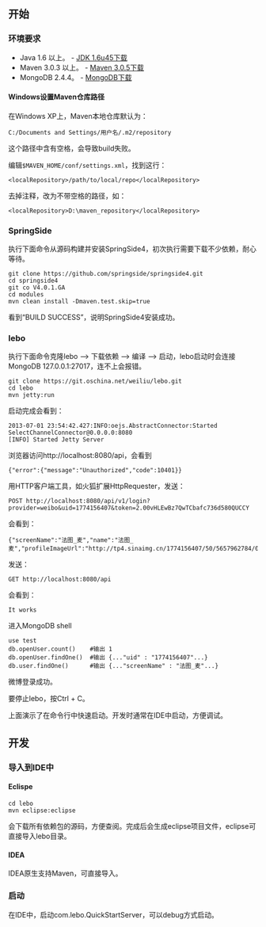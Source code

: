 ## 开始

### 环境要求

* Java 1.6 以上。 - [JDK 1.6u45下载](http://www.oracle.com/technetwork/java/javasebusiness/downloads/java-archive-downloads-javase6-419409.html#jdk-6u45-oth-JPR)
* Maven 3.0.3 以上。 - [Maven 3.0.5下载](http://apache.etoak.com/maven/maven-3/3.0.5/binaries/apache-maven-3.0.5-bin.zip)
* MongoDB 2.4.4。 - [MongoDB下载](http://www.mongodb.org/downloads)

#### Windows设置Maven仓库路径

在Windows XP上，Maven本地仓库默认为：

    C:/Documents and Settings/用户名/.m2/repository

这个路径中含有空格，会导致build失败。

编辑`$MAVEN_HOME/conf/settings.xml`，找到这行：

    <localRepository>/path/to/local/repo</localRepository>

去掉注释，改为不带空格的路径，如：

    <localRepository>D:\maven_repository</localRepository>

### SpringSide

执行下面命令从源码构建并安装SpringSide4，初次执行需要下载不少依赖，耐心等待。

    git clone https://github.com/springside/springside4.git
    cd springside4
    git co V4.0.1.GA
    cd modules
    mvn clean install -Dmaven.test.skip=true

看到“BUILD SUCCESS”，说明SpringSide4安装成功。

### lebo

执行下面命令克隆lebo --> 下载依赖 --> 编译 --> 启动，lebo启动时会连接MongoDB 127.0.0.1:27017，连不上会报错。

    git clone https://git.oschina.net/weiliu/lebo.git
    cd lebo
    mvn jetty:run

启动完成会看到：

    2013-07-01 23:54:42.427:INFO:oejs.AbstractConnector:Started SelectChannelConnector@0.0.0.0:8080
    [INFO] Started Jetty Server

浏览器访问http://localhost:8080/api，会看到

    {"error":{"message":"Unauthorized","code":10401}}

用HTTP客户端工具，如火狐扩展HttpRequester，发送：

    POST http://localhost:8080/api/v1/login?provider=weibo&uid=1774156407&token=2.00vHLEwBz7QwTCbafc736d580QUCCY

会看到：

    {"screenName":"法图_麦","name":"法图_麦","profileImageUrl":"http://tp4.sinaimg.cn/1774156407/50/5657962784/0","provider":"weibo","uid":"1774156407","token":"2.00vHLEwBz7QwTCbafc736d580QUCCY"}

发送：

    GET http://localhost:8080/api

会看到：

    It works

进入MongoDB shell

    use test
    db.openUser.count()    #输出 1
    db.openUser.findOne()  #输出 {..."uid" : "1774156407"...}
    db.user.findOne()      #输出 {..."screenName" : "法图_麦"...}

微博登录成功。

要停止lebo，按Ctrl + C。

上面演示了在命令行中快速启动。开发时通常在IDE中启动，方便调试。

## 开发

### 导入到IDE中

#### Eclispe

    cd lebo
    mvn eclipse:eclipse

会下载所有依赖包的源码，方便查阅。完成后会生成eclipse项目文件，eclipse可直接导入lebo目录。

#### IDEA

IDEA原生支持Maven，可直接导入。

### 启动

在IDE中，启动com.lebo.QuickStartServer，可以debug方式启动。
